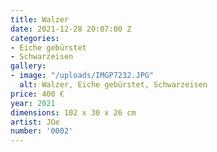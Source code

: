```yaml
---
title: Walzer
date: 2021-12-28 20:07:00 Z
categories:
- Eiche gebürstet
- Schwarzeisen
gallery:
- image: "/uploads/IMGP7232.JPG"
  alt: Walzer, Eiche gebürstet, Schwarzeisen
price: 400 €
year: 2021
dimensions: 102 x 30 x 26 cm
artist: JOe
number: '0002'
---
```


